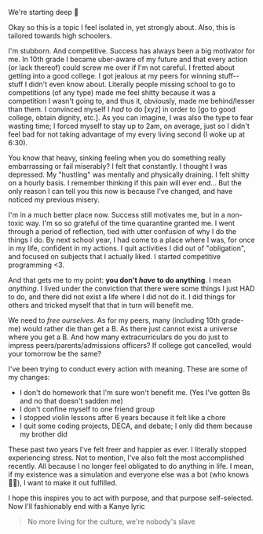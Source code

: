 We're starting deep 👀

Okay so this is a topic I feel isolated in, yet strongly about. Also, this is tailored towards high schoolers.

I'm stubborn. And competitive. Success has always been a big motivator for me. In 10th grade I became uber-aware of my future and that every action (or lack thereof) could screw me over if I'm not careful. I fretted about getting into a good college. I got jealous at my peers for winning stuff-- stuff I didn't even know about. Literally people missing school to go to competitions (of any type) made me feel shitty because it was a competition I wasn't going to, and thus it, obviously, made me behind/lesser than them. I convinced myself I *had* to do [xyz] in order to [go to good college, obtain dignity, etc.]. As you can imagine, I was also the type to fear wasting time; I forced myself to stay up to 2am, on average, just so I didn't feel bad for not taking advantage of my every living second (I woke up at 6:30). 

You know that heavy, sinking feeling when you do something really embarrassing or fail miserably? I felt that constantly. I thought I was depressed. My "hustling" was mentally and physically draining. I felt shitty on a hourly basis. I remember thinking if this pain will ever end... But the only reason I can tell you this now is because I've changed, and have noticed my previous misery. 

I'm in a much better place now. Success still motivates me, but in a non-toxic way. I'm so so grateful of the time quarantine granted me. I went through a period of reflection, tied with utter confusion of why I do the things I do. By next school year, I had come to a place where I was, for once in my life, confident in my actions. I quit activities I did out of "obligation", and focused on subjects that I actually liked. I started competitive programming <3. 

And that gets me to my point: **you don't *have* to do anything**. I mean *anything*. I lived under the conviction that there were some things I just HAD to do, and there did not exist a life where I did not do it. I did things for others and tricked myself that that in turn will benefit me. 

We need to *free ourselves*. As for my peers, many (including 10th grade-me) would rather die than get a B. As there just cannot exist a universe where you get a B. And how many extracurriculars do you do just to impress peers/parents/admissions officers? If college got cancelled, would your tomorrow be the same?

I've been trying to conduct every action with meaning. These are some of my changes:

- I don't do homework that I'm sure won't benefit me. (Yes I've gotten Bs and no that doesn't sadden me)
- I don't confine myself to one friend group
- I stopped violin lessons after 6 years because it felt like a chore 
- I quit some coding projects, DECA, and debate; I only did them because my brother did

These past two years I've felt freer and happier as ever. I literally stopped experiencing stress. Not to mention, I've also felt the most accomplished recently. All because I no longer feel obligated to do anything in life. I mean, if my existence was a simulation and everyone else was a bot (who knows 🤷‍♀️), I want to make it out fulfilled.

I hope this inspires you to act with purpose, and that purpose self-selected. Now I'll fashionably end with a Kanye lyric 
> No more living for the culture, we're nobody's slave
